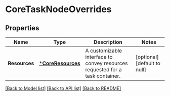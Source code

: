 # CoreTaskNodeOverrides

## Properties
Name | Type | Description | Notes
------------ | ------------- | ------------- | -------------
**Resources** | [***CoreResources**](coreResources.md) | A customizable interface to convey resources requested for a task container. | [optional] [default to null]

[[Back to Model list]](../README.md#documentation-for-models) [[Back to API list]](../README.md#documentation-for-api-endpoints) [[Back to README]](../README.md)


